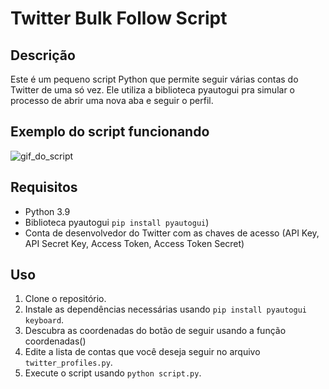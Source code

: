 # Twitter Bulk Follow Script

## Descrição
Este é um pequeno script Python que permite seguir várias contas do Twitter de uma só vez. Ele utiliza a biblioteca pyautogui pra simular o processo de abrir uma nova aba e seguir o perfil.

## Exemplo do script funcionando
![gif_do_script](https://github.com/Mesheo/twitter-bulk-follow-script/assets/71408872/fd5c7648-f82d-4fc0-bde0-51ba8c887b25)

## Requisitos
- Python 3.9
- Biblioteca pyautogui `pip install pyautogui`)
- Conta de desenvolvedor do Twitter com as chaves de acesso (API Key, API Secret Key, Access Token, Access Token Secret)

## Uso
1. Clone o repositório.
2. Instale as dependências necessárias usando `pip install pyautogui keyboard`.
3. Descubra as coordenadas do botão de seguir usando a função coordenadas() 
4. Edite a lista de contas que você deseja seguir no arquivo `twitter_profiles.py`.
5. Execute o script usando `python script.py`.
